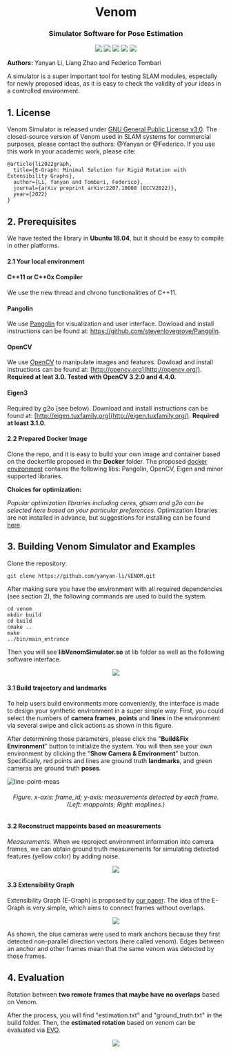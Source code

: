 <h1 align="center">
  Venom
</h1> 
<h3 align="center">
 Simulator Software for Pose Estimation
</h3>
<p align="center">
  <a href="https://eccv2022.ecva.net"><img src="https://img.shields.io/badge/ECCV-2022-4b44ce.svg"></a>
  <a href="https://arxiv.org/pdf/2207.10008.pdf"><img src="http://img.shields.io/badge/Paper-PDF-red.svg"></a>
  <a href="https://www.youtube.com/watch?v=lv7omGWBApM"><img src="https://img.shields.io/badge/Video-YouTube-green.svg"></a>
  <a href="https://github.com/yanyan-li/VENOM/blob/master/LICENSE">
    <img src="https://img.shields.io/badge/License-GPL%20v3-blue.svg"></a>
    <a href="https://github.com/yanyan-li/VENOM/blob/master/version.md"><img src="https://img.shields.io/badge/Version-0.1.0-green.svg"></a>
</p>

**Authors:** Yanyan Li, Liang Zhao and Federico Tombari

A simulator is a super important tool for testing SLAM modules, especially for newly proposed ideas, as it is easy to check the validity of your ideas in a controlled environment. 

## 1. License

Venom Simulator is released under [GNU General Public License v3.0](https://github.com/yanyan-li/VENOM/blob/master/LICENSE). The closed-source version of Venom used in SLAM systems for commercial purposes, please contact the authors: @Yanyan or @Federico. If you use this work in your academic work, please cite: 

```
@article{li2022graph,
  title={E-Graph: Minimal Solution for Rigid Rotation with Extensibility Graphs},
  author={Li, Yanyan and Tombari, Federico},
  journal={arXiv preprint arXiv:2207.10008 (ECCV2022)},
  year={2022}
}
```

## 2. Prerequisites 

We have tested the library in **Ubuntu 18.04**, but it should be easy to compile in other platforms.

#### 2.1 Your local environment

#### C++11 or C++0x Compiler

We use the new thread and chrono functionalities of C++11.

#### Pangolin

We use [Pangolin](https://github.com/stevenlovegrove/Pangolin) for visualization and user interface. Dowload and install instructions can be found at: https://github.com/stevenlovegrove/Pangolin.

#### OpenCV

We use [OpenCV](http://opencv.org/) to manipulate images and features. Dowload and install instructions can be found at: [http://opencv.org](http://opencv.org/). **Required at leat 3.0. Tested with OpenCV 3.2.0 and 4.4.0**.

#### Eigen3

Required by g2o (see below). Download and install instructions can be found at: [http://eigen.tuxfamily.org](http://eigen.tuxfamily.org/). **Required at least 3.1.0**.

#### 2.2 Prepared Docker Image 

Clone the repo, and it is easy to build your own image and container based on the dockerfile proposed in the **Docker** folder. The proposed [docker environment](Docker/readme.md) contains the following  libs: Pangolin, OpenCV, Eigen and minor supported libraries.   

**Choices for optimization:**

*Popular optimization libraries including ceres, gtsam and g2o can be selected here based on your particular preferences.* 
Optimization libraries are not installed in advance, but suggestions for installing can be found  [here](thirdparty/readme.md).

## 3. Building Venom Simulator and Examples 

Clone the repository:

```
git clone https://github.com/yanyan-li/VENOM.git
```

After making sure you have the environment with all required dependencies (see section 2), the following commands are used to build the system.

```
cd venom
mkdir build
cd build 
cmake ..
make
../bin/main_entrance 
```

Then you will see **libVenomSimulator.so** at lib folder as well as the following software interface.

<div align ="center">
	<img src="images/interface.gif">
</div>

#### 3.1 Build trajectory and landmarks

To help users build environments more conveniently, the interface is made to design your synthetic environment in a super simple way. First, you could select the numbers of **camera frames**, **points** and **lines** in the environment via several swipe and click actions as shown in this figure.  

After determining those parameters, please click the "**Build&Fix Environment**" button to initialize the system. You will then see your own environment by clicking the "**Show Camera & Environment**" button. Specifically, red points and lines are ground truth **landmarks**, and green cameras are ground truth **poses**.

![line-point-meas](images/line-point-meas.png)

<h6 align="center">
Figure. x-axis: frame_id; y-axis: measurements detected by each frame. (Left: mappoints; Right: maplines.)
</h6> 

#### 3.2 Reconstruct mappoints based on measurements

*Measurements*.  When we reproject environment information into camera frames, we can obtain ground truth measurements for simulating detected features (yellow color) by adding noise.

<div align ="center">
	<img src="images/recon.gif">
</div>

#### 3.3  Extensibility Graph 

Extensibility Graph (E-Graph) is proposed by [our paper](https://arxiv.org/pdf/2207.10008.pdf). The idea of the E-Graph is very simple, which aims to connect frames without overlaps. 

<div align ="center">
	<img src="images/venom.gif">
</div>

As shown, the blue cameras were used to mark anchors because they first detected non-parallel direction vectors (here called venom). Edges between an anchor and other frames mean that the same venom was detected by those frames.

## 4. Evaluation 

Rotation between **two remote frames that maybe have no overlaps** based on Venom.

After the process, you will find "estimation.txt" and "ground_truth.txt" in the build folder. Then, the **estimated rotation** based on venom can be evaluated via [EVO](https://github.com/MichaelGrupp/evo).

<div align ="center">
	<img src="images/rot_rpe.png">
</div>






